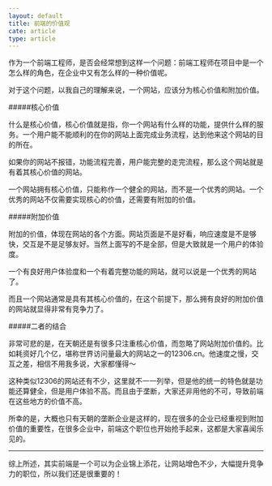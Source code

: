 ```yaml
---
layout: default
title: 前端的价值观
cate: article
type: article
---
```


作为一个前端工程师，是否会经常想到这样一个问题：前端工程师在项目中是一个怎么样的角色，在企业中又有怎么样的一种价值呢。

对于这个问题，以我自己的理解来说，一个网站，应该分为核心价值和附加价值。

<!--more-->

#####核心价值

什么是核心价值，核心价值就是指，你一个网站有什么样的功能，提供什么样的服务。一个用户能不能顺利的在你的网站上面完成业务流程，达到他来这个网站的目的所在。

如果你的网站不报错，功能流程完善，用户能完整的走完流程，那么这个网站就是有着其核心价值的网站。

一个网站拥有核心价值，只能称作一个健全的网站，而不是一个优秀的网站。一个优秀的网站不仅需要实现核心的价值，还需要有附加的价值。

#####附加价值

附加的价值，体现在网站的各个方面。网站页面是不是好看，响应速度是不是够快，交互是不是足够友好。当然上面写的不是全部，但是大致就是一个用户的体验度。

一个有良好用户体验度和一个有着完整功能的网站，就可以说是一个优秀的网站了。

而且一个网站通常是具有其核心价值的，在这个前提下，那么拥有良好的附加价值的网站就显得非常有竞争力了。

#####二者的结合

非常可悲的是，在天朝还是有很多只注重核心价值，而忽略了网站附加价值的。比如耗资好几个亿，堪称世界访问量最大的网站之一的12306.cn。他速度之慢，交互之差，相信不用我多说，大家都懂得～

这种类似12306的网站还有不少，这里就不一一列举，但是他的统一的特色就是功能还算健全，但是用户体验不高。而且由于垄断，大家还非用他的不可，导致前端在这些地方的价值不高。

所幸的是，大概也只有天朝的垄断企业是这样的，现在很多的企业已经重视到附加价值的重要性，在很多企业中，前端这个职位也开始抢手起来，这都是大家喜闻乐见的。

--------

综上所述，其实前端是一个可以为企业锦上添花，让网站增色不少，大幅提升竞争力的职位，所以我们还是很重要的！